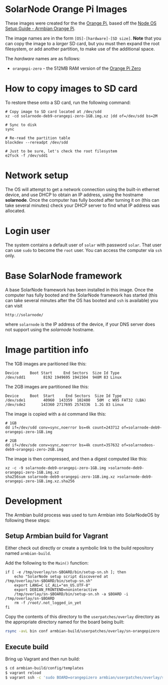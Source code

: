 # SolarNode Orange Pi Images

These images were created for the the [Orange Pi][1], based 
off the [Node OS Setup Guide - Armbian Orange Pi][2].

The image names are in the form `[OS]-[hardware]-[SD size]`. **Note**
that you can copy the image to a _larger_ SD card, but you must then
expand the root filesystem, or add another partition, to make use of
the additional space.

The *hardware* names are as follows:

 * `orangepi-zero` - the 512MB RAM version of the [Orange Pi Zero][3]
 	
# How to copy images to SD card

To restore these onto a SD card, run the following command:

	# Copy image to SD card located at /dev/sdd
	xz -cd solarnode-deb9-orangepi-zero-1GB.img.xz |dd of=/dev/sdd bs=2M
	
	# Sync to disk
	sync
	
	# Re-read the partition table
	blockdev --rereadpt /dev/sdd
	
	# Just to be sure, let's check the root filesystem
	e2fsck -f /dev/sdd1

# Network setup

The OS will attempt to get a network connection using the built-in
ethernet device, and use DHCP to obtain an IP address, using the hostname
**solarnode**. Once the computer has fully booted after turning it on (this
can take several minutes) check your DHCP server to find what IP address was
allocated.

# Login user

The system contains a default user of `solar` with password `solar`. That user can
use `sudo` to become the `root` user. You can access the computer via `ssh` only.

# Base SolarNode framework

A base SolarNode framework has been installed in this image. Once the computer has
fully booted and the SolarNode framework has started (this can take several minutes
after the OS has booted and `ssh` is available) you can visit

	http://solarnode/

where `solarnode` is the IP address of the device, if your DNS server does not
support using the _solarnode_ hostname.

# Image partition info

The 1GB images are paritioned like this:

```
Device     Boot Start     End Sectors  Size Id Type
/dev/sdd1        8192 1949695 1941504  948M 83 Linux
```

The 2GB images are partitioned like this:

```
Device     Boot  Start     End Sectors  Size Id Type
/dev/sde1        40960  143359  102400   50M  c W95 FAT32 (LBA)
/dev/sde2       143360 2717695 2574336  1.2G 83 Linux
```

The image is copied with a `dd` command like this:

```
# 1GB
dd if=/dev/sdd conv=sync,noerror bs=4k count=243712 of=solarnode-deb9-orangepi-zero-1GB.img

# 2GB
dd if=/dev/sde conv=sync,noerror bs=4k count=357632 of=solarnodeos-deb9-orangepi-zero-2GB.img
```

The image is then compressed, and then a digest computed like this:

```
xz -c -9 solarnode-deb9-orangepi-zero-1GB.img >solarnode-deb9-orangepi-zero-1GB.img.xz
sha256sum solarnode-deb9-orangepi-zero-1GB.img.xz >solarnode-deb9-orangepi-zero-1GB.img.xz.sha256
```
# Development

The Armbian build process was used to turn Armbian into SolarNodeOS by following these steps:

## Setup Armbian build for Vagrant

Either check out directly or create a symbolic link to the build repository named `armbian-build`.

Add the following to the `Main()` function:

```
if [ -e /tmp/overlay/sn-$BOARD/bin/setup-sn.sh ]; then
	echo "SolarNode setup script discovered at /tmp/overlay/sn-$BOARD/bin/setup-sn.sh"
	export LANG=C LC_ALL="en_US.UTF-8"
	export DEBIAN_FRONTEND=noninteractive
	/tmp/overlay/sn-$BOARD/bin/setup-sn.sh -a $BOARD -i /tmp/overlay/sn-$BOARD
	rm -f /root/.not_logged_in_yet
fi
```

Copy the contents of this directory to the `userpatches/overlay` directory as the appropriate
directory named for the board being built:

```sh
rsync -avL bin conf armbian-build/userpatches/overlay/sn-orangepizero
```

## Execute build

Bring up Vagrant and then run build:

```sh
$ cd armbian-build/config/templates
$ vagrant reload
$ vagrant ssh -c 'sudo BOARD=orangepizero armbian/userpatches/overlay/sn-nanopiair/bin/armbian-build.sh'
```

  [1]: https://www.orangepi.org/
  [2]: https://github.com/SolarNetwork/solarnetwork/wiki/Node-OS-Setup-Guide-Armbian-Orange-Pi
  [3]: http://www.orangepi.org/orangepizero/
